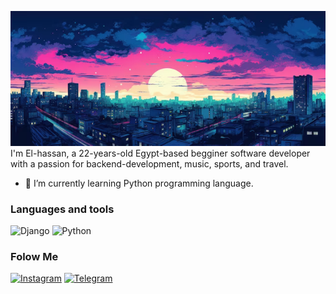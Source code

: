[![Header](https://github.com/NiaRiver/NiaRiver/blob/main/assets/pic.jpg)](https://deathnote.fandom.com/wiki/Near)
I'm El-hassan, a 22-years-old Egypt-based begginer software developer with a passion for backend-development, music, sports, and travel.

- 🌱 I’m currently learning Python programming language.

### Languages and tools
![Django](https://img.shields.io/badge/-Django-green?style=for-the-badge&logo=Django)
![Python](https://img.shields.io/badge/-Python-blue?style=for-the-badge&logo=Python&logoColor=yellow)

### Folow Me
[![Instagram](https://www.instagram.com/seaparadiset/#)](https://img.shields.io/badge/-Instagram-white?style=for-the-badge&logo=Instagram
)
[![Telegram](https://t.me/seaparadiset)](https://img.shields.io/badge/-Telegram-white?style=for-the-badge&logo=telegram
)

<!-- Your content here -->
